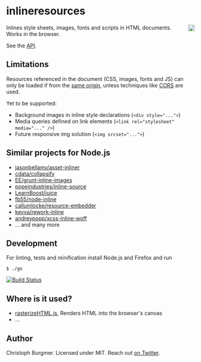 inlineresources
===============

<a href="https://www.npmjs.org/package/inlineresources">
    <img src="https://badge.fury.io/js/inlineresources.svg" 
         align="right" alt="NPM version" height="18">
</a>

Inlines style sheets, images, fonts and scripts in HTML documents. Works in the browser.

See the [API](https://github.com/cburgmer/inlineresources/wiki/API).

Limitations
-----------

Resources referenced in the document (CSS, images, fonts and JS) can only be loaded if from the [same origin](https://developer.mozilla.org/en-US/docs/Web/JavaScript/Same_origin_policy_for_JavaScript), unless techniques like [CORS](http://enable-cors.org) are used.

Yet to be supported:

* Background images in inline style declarations (`<div style="...">`)
* Media queries defined on link elements (`<link rel="stylesheet" media="..." />`)
* Future responsive img solution (`<img srcset="...">`)

Similar projects for Node.js
----------------------------

* [jasonbellamy/asset-inliner](https://github.com/jasonbellamy/asset-inliner)
* [cdata/collapsify](https://github.com/cdata/collapsify)
* [EE/grunt-inline-images](https://github.com/EE/grunt-inline-images)
* [popeindustries/inline-source](https://github.com/popeindustries/inline-source)
* [LearnBoost/juice](https://github.com/LearnBoost/juice)
* [fb55/node-inline](https://github.com/fb55/node-inline)
* [callumlocke/resource-embedder](https://github.com/callumlocke/resource-embedder)
* [kevva/rework-inline](https://github.com/kevva/rework-inline)
* [andreypopp/xcss-inline-woff](https://github.com/andreypopp/xcss-inline-woff)
* ... and many more

Development
-----------

For linting, tests and minification install Node.js and Firefox and run

    $ ./go

[![Build Status](https://travis-ci.org/cburgmer/inlineresources.svg?branch=master)](https://travis-ci.org/cburgmer/inlineresources)

Where is it used?
-----------------

* [rasterizeHTML.js](https://github.com/cburgmer/rasterizeHTML.js), Renders HTML into the browser's canvas
* ...

Author
------
Christoph Burgmer. Licensed under MIT. Reach out [on Twitter](https://twitter.com/cburgmer).
